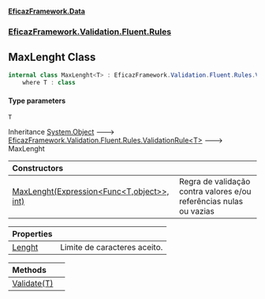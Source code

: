 #### [EficazFramework.Data](EficazFrameworkData.md 'EficazFramework Data')
### [EficazFramework.Validation.Fluent.Rules](EficazFrameworkData.md#EficazFramework.Validation.Fluent.Rules 'EficazFramework.Validation.Fluent.Rules')

## MaxLenght<T> Class

```csharp
internal class MaxLenght<T> : EficazFramework.Validation.Fluent.Rules.ValidationRule<T>
    where T : class
```
#### Type parameters

<a name='EficazFramework.Validation.Fluent.Rules.MaxLenght_T_.T'></a>

`T`

Inheritance [System.Object](https://docs.microsoft.com/en-us/dotnet/api/System.Object 'System.Object') &#129106; [EficazFramework.Validation.Fluent.Rules.ValidationRule&lt;](EficazFramework.Validation.Fluent.Rules/ValidationRule_T_.md 'EficazFramework.Validation.Fluent.Rules.ValidationRule<T>')[T](EficazFramework.Validation.Fluent.Rules/MaxLenght_T_.md#EficazFramework.Validation.Fluent.Rules.MaxLenght_T_.T 'EficazFramework.Validation.Fluent.Rules.MaxLenght<T>.T')[&gt;](EficazFramework.Validation.Fluent.Rules/ValidationRule_T_.md 'EficazFramework.Validation.Fluent.Rules.ValidationRule<T>') &#129106; MaxLenght<T>

| Constructors | |
| :--- | :--- |
| [MaxLenght(Expression&lt;Func&lt;T,object&gt;&gt;, int)](EficazFramework.Validation.Fluent.Rules/MaxLenght_T_/MaxLenght(Expression_Func_T,object__,int).md 'EficazFramework.Validation.Fluent.Rules.MaxLenght<T>.MaxLenght(System.Linq.Expressions.Expression<System.Func<T,object>>, int)') | Regra de validação contra valores e/ou referências nulas ou vazias |

| Properties | |
| :--- | :--- |
| [Lenght](EficazFramework.Validation.Fluent.Rules/MaxLenght_T_/Lenght.md 'EficazFramework.Validation.Fluent.Rules.MaxLenght<T>.Lenght') | Limite de caracteres aceito. |

| Methods | |
| :--- | :--- |
| [Validate(T)](EficazFramework.Validation.Fluent.Rules/MaxLenght_T_/Validate(T).md 'EficazFramework.Validation.Fluent.Rules.MaxLenght<T>.Validate(T)') | |
